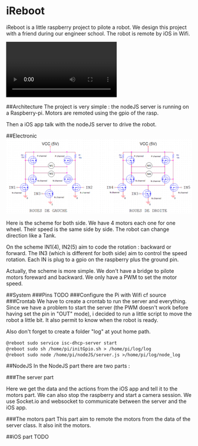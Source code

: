 # iReboot
iReboot is a little raspberry project to pilote a robot. We design this project with a friend during our engineer school. The robot is remote by iOS in Wifi.

<video src=“img/video.mov” controls> Your browser does not implement html5 video. </video>

##Architecture
The project is very simple : the nodeJS server is running on a Raspberry-pi. Motors are remoted using the gpio of the rasp.

Then a iOS app talk with the nodeJS server to drive the robot.

##Electronic
![Electronic Scheme](img/electronics.png)

Here is the scheme for both side. We have 4 motors each one for one wheel. Their speed is the same side by side. The robot can change direction like a Tank.

On the scheme IN1(4), IN2(5) aim to code the rotation : backward or forward. The IN3 (which is different for both side) aim to control the speed rotation. Each IN is plug to a gpio on the raspberry plus the ground pin.

Actually, the scheme is more simple. We don't have a bridge to pilote motors foreward and backward. We only have a PWM to set the motor speed.

##System
###Pins
TODO
###Configure the Pi with Wifi
cf source
###Crontab
We have to create a crontab to run the server and everything. Since we have a problem to start the server (the PWM doesn't work before having set the pin in "OUT" mode), i decided to run a little script to move the robot a little bit. It also permit to know when the robot is ready.

Also don't forget to create a folder "log" at yout home path.

```
@reboot sudo service isc-dhcp-server start 
@reboot sudo sh /home/pi/initGpio.sh > /home/pi/log/log
@reboot sudo node /home/pi/nodeJS/server.js >/home/pi/log/node_log

```

##NodeJS
In the NodeJS part there are two parts : 

###The server part

Here we get the data and the actions from the iOS app and tell it to the motors part. We can also stop the raspberry and start a camera session. We use Socket.io and websocket to communicate between the server and the iOS app.

###The motors part
This part aim to remote the motors from the data of the server class. It also init the motors.

##iOS part
TODO